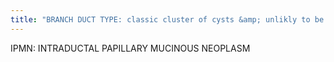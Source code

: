 ```yaml
---
title: "BRANCH DUCT TYPE: classic cluster of cysts &amp; unlikly to be malignant - can follow DIFFUSE DUCT TYPE: basically very dilated duct, more likley malignant, Tx: remove COMBINED TYPE Info: mucin on ERCP"
---
```

IPMN: INTRADUCTAL PAPILLARY MUCINOUS NEOPLASM

